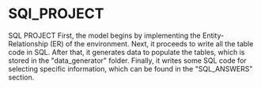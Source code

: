# SQl_PROJECT
SQL PROJECT
First, the model begins by implementing the Entity-Relationship (ER) of the environment. Next, it proceeds to write all the table code in SQL. After that, it generates data to populate the tables, which is stored in the "data_generator" folder. Finally, it writes some SQL code for selecting specific information, which can be found in the "SQL_ANSWERS" section.
